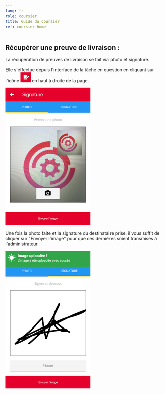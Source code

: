 ```yaml
---
lang: fr
role: coursier
title: Guide du coursier
ref: coursier-home
---
```


## Récupérer une preuve de livraison :

La récupération de preuves de livraison se fait via photo et signature.

Elle s'effectue depuis l'interface de la tâche en question en cliquant sur l'icône ![Accès preuve de livraison](/assets/images/proof_icon.png) en haut à droite de la page.

![Photo preuve livraison](/assets/images/photo_proof_fr.png)

Une fois la photo faite et la signature du destinataire prise, il vous suffit de cliquer sur "Envoyer l'image" pour que ces dernières soient transmises à l'administrateur.

![Signature livraison](/assets/images/send_signature_fr.png)
